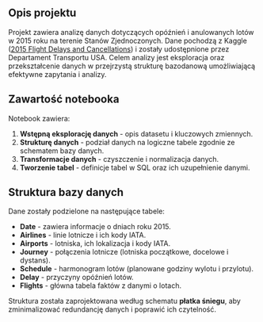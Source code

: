 ## Opis projektu
Projekt zawiera analizę danych dotyczących opóźnień i anulowanych lotów w 2015 roku na terenie Stanów Zjednoczonych. Dane pochodzą z Kaggle ([2015 Flight Delays and Cancellations](https://www.kaggle.com/datasets/usdot/flight-delays)) i zostały udostępnione przez Departament Transportu USA. Celem analizy jest eksploracja oraz przekształcenie danych w przejrzystą strukturę bazodanową umożliwiającą efektywne zapytania i analizy.

## Zawartość notebooka
Notebook zawiera:
1. **Wstępną eksplorację danych** - opis datasetu i kluczowych zmiennych.
2. **Strukturę danych** - podział danych na logiczne tabele zgodnie ze schematem bazy danych.
3. **Transformacje danych** - czyszczenie i normalizacja danych.
4. **Tworzenie tabel** - definicje tabel w SQL oraz ich uzupełnienie danymi.

## Struktura bazy danych
Dane zostały podzielone na następujące tabele:
- **Date** - zawiera informacje o dniach roku 2015.
- **Airlines** - linie lotnicze i ich kody IATA.
- **Airports** - lotniska, ich lokalizacja i kody IATA.
- **Journey** - połączenia lotnicze (lotniska początkowe, docelowe i dystans).
- **Schedule** - harmonogram lotów (planowane godziny wylotu i przylotu).
- **Delay** - przyczyny opóźnień lotów.
- **Flights** - główna tabela faktów z danymi o lotach.

Struktura została zaprojektowana według schematu **płatka śniegu**, aby zminimalizować redundancję danych i poprawić ich czytelność.

